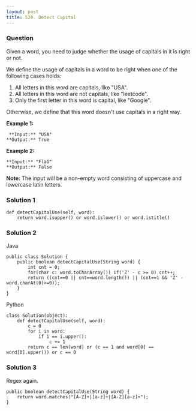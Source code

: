 ```yaml
---
layout: post
title: 520. Detect Capital
---
```

### Question
Given a word, you need to judge whether the usage of capitals in it is right
or not.

We define the usage of capitals in a word to be right when one of the
following cases holds:

  1. All letters in this word are capitals, like "USA".
  2. All letters in this word are not capitals, like "leetcode".
  3. Only the first letter in this word is capital, like "Google".

Otherwise, we define that this word doesn't use capitals in a right way.



 **Example 1:**

    
    
     **Input:** "USA"
    **Output:** True
    



**Example 2:**

    
    
    **Input:** "FlaG"
    **Output:** False
    



 **Note:** The input will be a non-empty word consisting of uppercase and
lowercase latin letters.

### Solution 1
    
    
    def detectCapitalUse(self, word):
        return word.isupper() or word.islower() or word.istitle()


### Solution 2
Java

    
    
    public class Solution {
        public boolean detectCapitalUse(String word) {
            int cnt = 0;
            for(char c: word.toCharArray()) if('Z' - c >= 0) cnt++;
            return ((cnt==0 || cnt==word.length()) || (cnt==1 && 'Z' - word.charAt(0)>=0));
        }
    }
    

Python

    
    
    class Solution(object):
        def detectCapitalUse(self, word):
            c = 0
            for i in word:
                if i == i.upper():
                    c += 1
            return c == len(word) or (c == 1 and word[0] == word[0].upper()) or c == 0 
    


### Solution 3
Regex again.

    
    
    public boolean detectCapitalUse(String word) {
        return word.matches("[A-Z]+|[a-z]+|[A-Z][a-z]+");
    }
    



